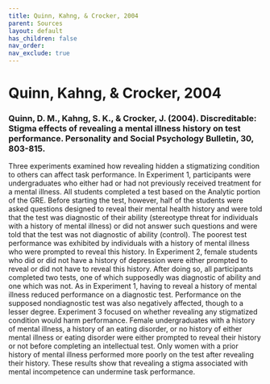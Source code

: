 ```yaml
---
title: Quinn, Kahng, & Crocker, 2004
parent: Sources
layout: default
has_children: false
nav_order: 
nav_exclude: true
---
```


# Quinn, Kahng, & Crocker, 2004

### Quinn, D. M., Kahng, S. K., & Crocker, J. (2004). Discreditable: Stigma effects of revealing a mental illness history on test performance. Personality and Social Psychology Bulletin, 30, 803-815.

Three experiments examined how revealing hidden a stigmatizing condition to others can affect task performance. In Experiment 1, participants were undergraduates who either had or had not previously received treatment for a mental illness. All students completed a test based on the Analytic portion of the GRE. Before starting the test, however, half of the students were asked questions designed to reveal their mental health history and were told that the test was diagnostic of their ability (stereotype threat for individuals with a history of mental illness) or did not answer such questions and were told that the test was not diagnostic of ability (control). The poorest test performance was exhibited by individuals with a history of mental illness who were prompted to reveal this history. In Experiment 2, female students who did or did not have a history of depression were either prompted to reveal or did not have to reveal this history. After doing so, all participants completed two tests, one of which supposedly was diagnostic of ability and one which was not. As in Experiment 1, having to reveal a history of mental illness reduced performance on a diagnostic test. Performance on the supposed nondiagnostic test was also negatively affected, though to a lesser degree. Experiment 3 focused on whether revealing any stigmatized condition would harm performance. Female undergraduates with a history of mental illness, a history of an eating disorder, or no history of either mental illness or eating disorder were either prompted to reveal their history or not before completing an intellectual test. Only women with a prior history of mental illness performed more poorly on the test after revealing their history. These results show that revealing a stigma associated with mental incompetence can undermine task performance.
